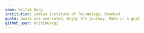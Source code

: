 ```yaml
---
name: Kritik Garg
institution: Indian Institute of Technology, Dhanbad
quote: Goals are overrated, Enjoy the journey, Make it a goal
github_user: KritikGarg1
---
```

